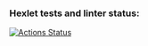 ### Hexlet tests and linter status:
[![Actions Status](https://github.com/fomineandrei/python-project-49/actions/workflows/hexlet-check.yml/badge.svg)](https://github.com/fomineandrei/python-project-49/actions)